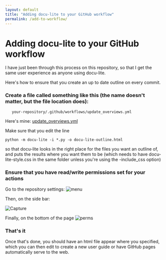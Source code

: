 ```yaml
---
layout: default
title: "Adding docu-lite to your GitHub workflow"
permalink: /add-to-workflow/
---
```


# Adding docu-lite to your GitHub workflow
I have just been through this process on this repository, so that I get the same user experience as anyone using docu-lite.

Here's how to ensure that you create an up to date outline on every commit. 

### Create a file called something like this (the name doesn't matter, but the file location does):
```
   your-repository/.github/workflows/update_overviews.yml
```
   Here's mine: [update_overviews.yml](https://github.com/G1OJS/docu-lite/blob/main/.github/workflows/update_overviews.yml)

   Make sure that you edit the line
```
python -m docu-lite -i *.py -o docu-lite-outline.html
```
   so that docu-lite looks in the right place for the files you want an outline of, and puts the results where you want them to be (which needs to have docu-lite-style.css in the same folder unless you're using the -include_css option)

### Ensure that you have read/write permissions set for your actions
Go to the repository settings:
![menu](https://github.com/user-attachments/assets/13fbf693-dd58-4f8d-ac47-a04123870388)

Then, on the side bar:

![Capture](https://github.com/user-attachments/assets/fdf629da-33a0-4f3d-8ac8-1a018b3a2a81)

Finally, on the bottom of the page
![perms](https://github.com/user-attachments/assets/67e10ad9-1f45-41de-82af-ed6d7ab3f279)

### That's it
Once that's done, you should have an html file appear where you specified, which you can then edit to create a new user guide or have GitHub pages automatically serve to the web.



